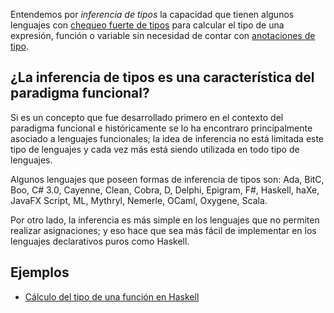 Entendemos por *inferencia de tipos* la capacidad que tienen algunos lenguajes con [chequeo fuerte de tipos](chequeo-fuerte-de-tipos.html) para calcular el tipo de una expresión, función o variable sin necesidad de contar con [anotaciones de tipo](anotaciones-de-tipo.html).

¿La inferencia de tipos es una característica del paradigma funcional?
----------------------------------------------------------------------

Si es un concepto que fue desarrollado primero en el contexto del paradigma funcional e históricamente se lo ha encontraro principalmente asociado a lenguajes funcionales; la idea de inferencia no está limitada este tipo de lenguajes y cada vez más está siendo utilizada en todo tipo de lenguajes.

Algunos lenguajes que poseen formas de inferencia de tipos son: Ada, BitC, Boo, C\# 3.0, Cayenne, Clean, Cobra, D, Delphi, Epigram, F\#, Haskell, haXe, JavaFX Script, ML, Mythryl, Nemerle, OCaml, Oxygene, Scala.

Por otro lado, la inferencia es más simple en los lenguajes que no permiten realizar asignaciones; y eso hace que sea más fácil de implementar en los lenguajes declarativos puros como Haskell.

Ejemplos
--------

-   [Cálculo del tipo de una función en Haskell](calculo-del-tipo-de-una-funcion-en-haskell.html)

